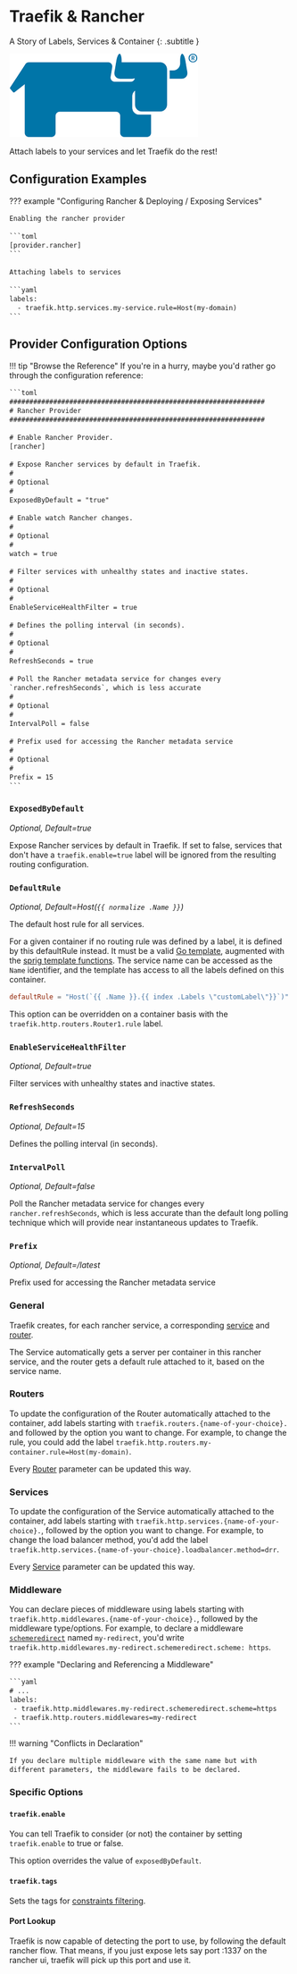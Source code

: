 # Traefik & Rancher

A Story of Labels, Services & Container
{: .subtitle }

![Rancher](../assets/img/providers/rancher.png)

Attach labels to your services and let Traefik do the rest!

## Configuration Examples

??? example "Configuring Rancher & Deploying / Exposing Services"

    Enabling the rancher provider

    ```toml
    [provider.rancher]
    ```

    Attaching labels to services

    ```yaml
    labels:
      - traefik.http.services.my-service.rule=Host(my-domain)
    ```

## Provider Configuration Options

!!! tip "Browse the Reference"
    If you're in a hurry, maybe you'd rather go through the configuration reference:
    
    ```toml
    ################################################################
    # Rancher Provider
    ################################################################
    
    # Enable Rancher Provider.
    [rancher]
    
    # Expose Rancher services by default in Traefik.
    #
    # Optional
    #
    ExposedByDefault = "true"
    
    # Enable watch Rancher changes.
    #
    # Optional
    #
    watch = true
    
    # Filter services with unhealthy states and inactive states.
    #
    # Optional
    #
    EnableServiceHealthFilter = true
    
    # Defines the polling interval (in seconds).
    #
    # Optional
    #
    RefreshSeconds = true
    
    # Poll the Rancher metadata service for changes every `rancher.refreshSeconds`, which is less accurate
    #
    # Optional
    #
    IntervalPoll = false
    
    # Prefix used for accessing the Rancher metadata service
    #
    # Optional
    #
    Prefix = 15
    ```

### `ExposedByDefault`

_Optional, Default=true_

Expose Rancher services by default in Traefik.
If set to false, services that don't have a `traefik.enable=true` label will be ignored from the resulting routing configuration.

### `DefaultRule`

_Optional, Default=Host(`{{ normalize .Name }}`)_

The default host rule for all services.

For a given container if no routing rule was defined by a label, it is defined by this defaultRule instead.
It must be a valid [Go template](https://golang.org/pkg/text/template/),
augmented with the [sprig template functions](http://masterminds.github.io/sprig/).
The service name can be accessed as the `Name` identifier,
and the template has access to all the labels defined on this container.

```toml
defaultRule = "Host(`{{ .Name }}.{{ index .Labels \"customLabel\"}}`)"
```

This option can be overridden on a container basis with the `traefik.http.routers.Router1.rule` label.

### `EnableServiceHealthFilter`

_Optional, Default=true_

Filter services with unhealthy states and inactive states.

### `RefreshSeconds`

_Optional, Default=15_

Defines the polling interval (in seconds).

### `IntervalPoll`

_Optional, Default=false_

Poll the Rancher metadata service for changes every `rancher.refreshSeconds`,
which is less accurate than the default long polling technique which will provide near instantaneous updates to Traefik.

### `Prefix`

_Optional, Default=/latest_

Prefix used for accessing the Rancher metadata service

### General

Traefik creates, for each rancher service, a corresponding [service](../routing/services/index.md) and [router](../routing/routers/index.md).

The Service automatically gets a server per container in this rancher service, and the router gets a default rule attached to it, based on the service name.

### Routers

To update the configuration of the Router automatically attached to the container, add labels starting with `traefik.routers.{name-of-your-choice}.` and followed by the option you want to change.
For example, to change the rule, you could add the label `traefik.http.routers.my-container.rule=Host(my-domain)`.

Every [Router](../routing/routers/index.md) parameter can be updated this way.

### Services

To update the configuration of the Service automatically attached to the container, add labels starting with `traefik.http.services.{name-of-your-choice}.`,
followed by the option you want to change. For example, to change the load balancer method,
you'd add the label `traefik.http.services.{name-of-your-choice}.loadbalancer.method=drr`.

Every [Service](../routing/services/index.md) parameter can be updated this way.

### Middleware

You can declare pieces of middleware using labels starting with `traefik.http.middlewares.{name-of-your-choice}.`, followed by the middleware type/options.
For example, to declare a middleware [`schemeredirect`](../middlewares/redirectscheme.md) named `my-redirect`, you'd write `traefik.http.middlewares.my-redirect.schemeredirect.scheme: https`.

??? example "Declaring and Referencing a Middleware"
    
    ```yaml
    # ...
    labels:
     - traefik.http.middlewares.my-redirect.schemeredirect.scheme=https
     - traefik.http.routers.middlewares=my-redirect
    ```

!!! warning "Conflicts in Declaration"

    If you declare multiple middleware with the same name but with different parameters, the middleware fails to be declared.

### Specific Options

#### `traefik.enable`

You can tell Traefik to consider (or not) the container by setting `traefik.enable` to true or false.

This option overrides the value of `exposedByDefault`.

#### `traefik.tags`

Sets the tags for [constraints filtering](./overview.md#constraints-configuration).

#### Port Lookup

Traefik is now capable of detecting the port to use, by following the default rancher flow.
That means, if you just expose lets say port :1337 on the rancher ui, traefik will pick up this port and use it.
